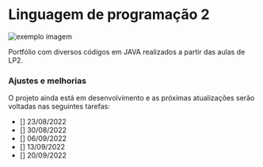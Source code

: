 # Linguagem de programação 2

<!---Esses são exemplos. Veja https://shields.io para outras pessoas ou para personalizar este conjunto de escudos. Você pode querer incluir dependências, status do projeto e informações de licença aqui--->

<img src="https://i.pinimg.com/originals/3c/af/d1/3cafd1bfdbc7191aaf49981b3e3d0594.png" alt="exemplo imagem">

Portfólio com diversos códigos em JAVA realizados a partir das aulas de LP2.

### Ajustes e melhorias

O projeto ainda está em desenvolvimento e as próximas atualizações serão voltadas nas seguintes tarefas:

- [] 23/08/2022 
- [] 30/08/2022 
- [] 06/09/2022 
- [] 13/09/2022 
- [] 20/09/2022 
